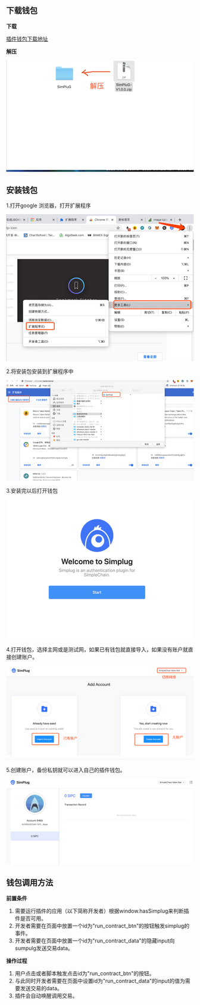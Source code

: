 ## 下载钱包

**下载**

[插件钱包下载地址](https://wallet.simplechain.com/SimPluG-V1.0.0.zip)

**解压**

![1.png](1.png)

## 安装钱包

1.打开google 浏览器，打开扩展程序

![2.png](2.png)

2.将安装包安装到扩展程序中

![3.png](3.png)

3.安装完以后打开钱包

![4.png](4.png)

4.打开钱包，选择主网或是测试网，如果已有钱包就直接导入，如果没有账户就直接创建账户。

![5.png](5.png)

5.创建账户，备份私钥就可以进入自己的插件钱包。

![6.png](6.png)

## 钱包调用方法

**前置条件**

1. 需要运行插件的应用（以下简称开发者）根据window.hasSimplug来判断插件是否可用。
2. 开发者需要在页面中放置一个id为"run_contract_btn"的按钮触发simplug的事件。
3. 开发者需要在页面中放置一个id为"run_contract_data"的隐藏input向sumpulg发送交易data。

**操作过程**

1. 用户点击或者脚本触发点击id为"run_contract_btn"的按钮。
2. 与此同时开发者需要在页面中设置id为"run_contract_data"的input的值为需要发送交易的data。
3. 插件会自动唤醒调用交易。
